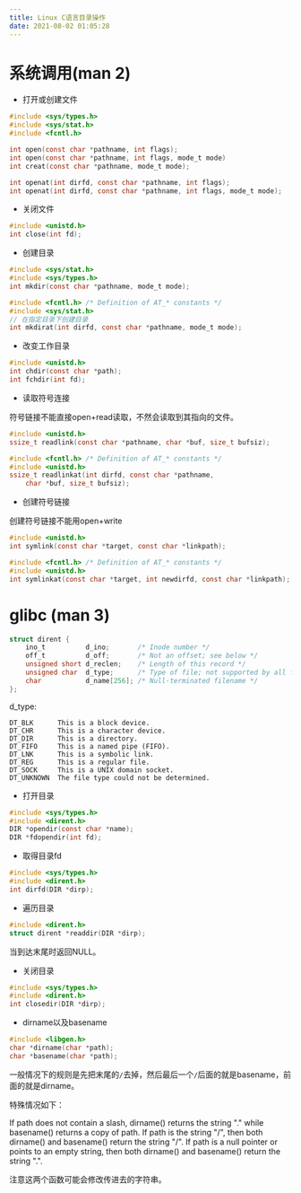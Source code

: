 ```yaml
---
title: Linux C语言目录操作
date: 2021-08-02 01:05:28
---
```


# 系统调用(man 2)
- 打开或创建文件

```c
#include <sys/types.h>
#include <sys/stat.h>
#include <fcntl.h>

int open(const char *pathname, int flags);
int open(const char *pathname, int flags, mode_t mode)
int creat(const char *pathname, mode_t mode);

int openat(int dirfd, const char *pathname, int flags);
int openat(int dirfd, const char *pathname, int flags, mode_t mode);
```

- 关闭文件

```c
#include <unistd.h>
int close(int fd);
```

- 创建目录

```c
#include <sys/stat.h>
#include <sys/types.h>
int mkdir(const char *pathname, mode_t mode);

#include <fcntl.h> /* Definition of AT_* constants */
#include <sys/stat.h>
// 在指定目录下创建目录
int mkdirat(int dirfd, const char *pathname, mode_t mode);
```

- 改变工作目录

```c
#include <unistd.h>
int chdir(const char *path);
int fchdir(int fd);
```

- 读取符号连接

符号链接不能直接open+read读取，不然会读取到其指向的文件。

```c
#include <unistd.h>
ssize_t readlink(const char *pathname, char *buf, size_t bufsiz);

#include <fcntl.h> /* Definition of AT_* constants */
#include <unistd.h>
ssize_t readlinkat(int dirfd, const char *pathname,
    char *buf, size_t bufsiz);
```

- 创建符号链接

创建符号链接不能用open+write

```c
#include <unistd.h>
int symlink(const char *target, const char *linkpath);

#include <fcntl.h> /* Definition of AT_* constants */
#include <unistd.h>
int symlinkat(const char *target, int newdirfd, const char *linkpath);
```

# glibc (man 3)

```c
struct dirent {
	ino_t          d_ino;       /* Inode number */
	off_t          d_off;       /* Not an offset; see below */
	unsigned short d_reclen;    /* Length of this record */
	unsigned char  d_type;      /* Type of file; not supported by all filesystem types */
	char           d_name[256]; /* Null-terminated filename */
};
```

d_type:

```
DT_BLK      This is a block device.
DT_CHR      This is a character device.
DT_DIR      This is a directory.
DT_FIFO     This is a named pipe (FIFO).
DT_LNK      This is a symbolic link.
DT_REG      This is a regular file.
DT_SOCK     This is a UNIX domain socket.
DT_UNKNOWN  The file type could not be determined.
```

- 打开目录

```c
#include <sys/types.h>
#include <dirent.h>
DIR *opendir(const char *name);
DIR *fdopendir(int fd);
```

- 取得目录fd

```c
#include <sys/types.h>
#include <dirent.h>
int dirfd(DIR *dirp);
```

- 遍历目录

```c
#include <dirent.h>
struct dirent *readdir(DIR *dirp);
```
当到达末尾时返回NULL。

- 关闭目录

```c
#include <sys/types.h>
#include <dirent.h>
int closedir(DIR *dirp);
```

- dirname以及basename

```c
#include <libgen.h>
char *dirname(char *path);
char *basename(char *path);
```

一般情况下的规则是先把末尾的```/```去掉，然后最后一个```/```后面的就是basename，前面的就是dirname。

特殊情况如下：


If  path  does  not  contain  a slash, dirname() returns the string "." while basename() returns a copy of path.  If path is the string "/", then both dirname() and basename() return the string "/".  If path is a null pointer or points to an  empty  string, then both dirname() and basename() return the string ".".

注意这两个函数可能会修改传进去的字符串。
